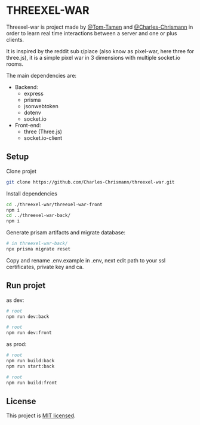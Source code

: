 # THREEXEL-WAR

Threexel-war is project made by [@Tom-Tamen](https://github.com/tom-tamen) and [@Charles-Chrismann](https://github.com/charles-chrismann) in order to learn real time interactions between a server and one or plus clients.

It is inspired by the reddit sub r/place (also know as pixel-war, here three for three.js), it is a simple pixel war in 3 dimensions with multiple socket.io rooms.

The main dependencies are:
  - Backend:
    - express
    - prisma
    - jsonwebtoken
    - dotenv
    - socket.io
  - Front-end:
    - three (Three.js)
    - socket.io-client

## Setup

Clone projet

```sh
git clone https://github.com/Charles-Chrismann/threexel-war.git
```

Install dependencies

```sh
cd ./threexel-war/threexel-war-front
npm i
cd ../threexel-war-back/
npm i
```

Generate prisam artifacts and migrate database:

```sh
# in threexel-war-back/
npx prisma migrate reset
```

Copy and rename .env.example in .env, next edit path to your ssl certificates, private key and ca.

## Run projet

as dev:

```sh
# root
npm run dev:back
```

```sh
# root
npm run dev:front
```

as prod:

```sh
# root
npm run build:back
npm run start:back
```

```sh
# root
npm run build:front
```

## License

This project is [MIT licensed](LICENSE).
